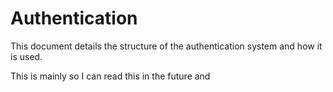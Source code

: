 # Authentication

This document details the structure of the authentication system and how it is used.

This is mainly so I can read this in the future and 
